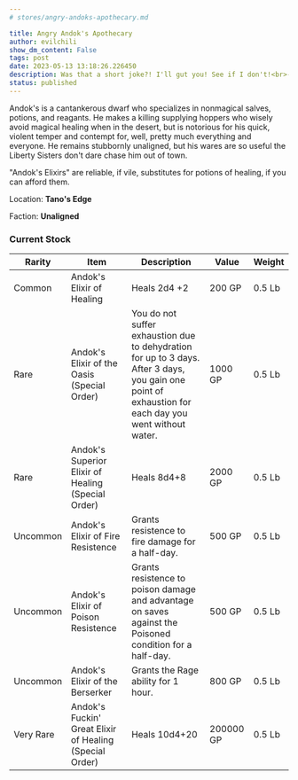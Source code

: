 ```yaml
---
# stores/angry-andoks-apothecary.md

title: Angry Andok's Apothecary
author: evilchili
show_dm_content: False
tags: post
date: 2023-05-13 13:18:26.226450
description: Was that a short joke?! I'll gut you! See if I don't!<br>--Andok
status: published
---
```


Andok's is a cantankerous dwarf who specializes in nonmagical salves, potions, and reagants. He makes a killing
supplying hoppers who wisely avoid magical healing when in the desert, but is notorious for his quick, violent
temper and contempt for, well, pretty much everything and everyone. He remains stubbornly unaligned, but his wares
are so useful the Liberty Sisters don't dare chase him out of town.

"Andok's Elixirs" are reliable, if vile, substitutes for potions of healing, if you can afford them.



Location: **Tano's Edge**

Faction: **Unaligned**


### Current Stock

| Rarity    | Item                                                    | Description                                                                                                                                           | Value     | Weight |
| --------- | ------------------------------------------------------- | ----------------------------------------------------------------------------------------------------------------------------------------------------- | --------- | ------ |
| Common    | Andok's Elixir of Healing                               | Heals 2d4 +2                                                                                                                                          | 200 GP    | 0.5 Lb |
| Rare      | Andok's Elixir of the Oasis (Special Order)             | You do not suffer exhaustion due to dehydration for up to 3 days. After 3 days, you gain one point of exhaustion for each day you went without water. | 1000 GP   | 0.5 Lb |
| Rare      | Andok's Superior Elixir of Healing (Special Order)      | Heals 8d4+8                                                                                                                                           | 2000 GP   | 0.5 Lb |
| Uncommon  | Andok's Elixir of Fire Resistence                       | Grants resistence to fire damage for a half-day.                                                                                                      | 500 GP    | 0.5 Lb |
| Uncommon  | Andok's Elixir of Poison Resistence                     | Grants resistence to poison damage and advantage on saves against the Poisoned condition for a half-day.                                              | 500 GP    | 0.5 Lb |
| Uncommon  | Andok's Elixir of the Berserker                         | Grants the Rage ability for 1 hour.                                                                                                                   | 800 GP    | 0.5 Lb |
| Very Rare | Andok's Fuckin' Great Elixir of Healing (Special Order) | Heals 10d4+20                                                                                                                                         | 200000 GP | 0.5 Lb | 